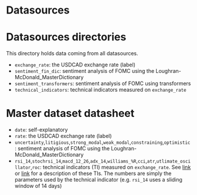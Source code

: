 # Datasources


# Datasources directories
This directory holds data coming from all datasources.

- `exchange_rate`: the USDCAD exchange rate (label)
- `sentiment_fin_dic`: sentiment analysis of FOMC using the Loughran-McDonald_MasterDictionary
- `sentiment_transformers`: sentiment analysis of FOMC using transformers 
- `technical_indicators`: technical indicators measured on `exchange_rate`


# Master dataset datasheet
- `date`: self-explanatory
- `rate`: the USDCAD exchange rate (label) 
- `uncertainty`,`litigious`,`strong_modal`,`weak_modal`,`constraining`,`optimistic`: sentiment analysis of FOMC using the Loughran-McDonald_MasterDictionary
-  `rsi_14`,`stochrsi_14`,`macd_12_26`,`adx_14`,`williams_%R`,`cci`,`atr`,`utlimate_oscillator`,`roc`: technical indicators (TI) measured on `exchange_rate`. See [link](https://github.com/bukosabino/ta) or [link](https://ca.investing.com/currencies/usd-cad-technical) for a description of these TIs. The numbers are simply the parameters used by the technical indicator (e.g. `rsi_14` uses a sliding window of 14 days)